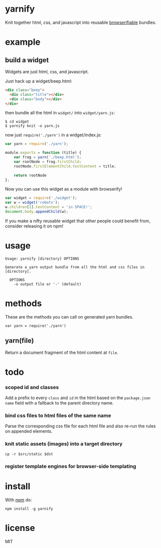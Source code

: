 yarnify
=======

Knit together html, css, and javascript into reusable
[browserifiable](https://github.com/substack/node-browserify)
bundles.

example
=======

build a widget
--------------

Widgets are just html, css, and javascript.

Just hack up a widget/beep.html:

``` html
<div class="beep">
  <div class="title"></div>
  <div class="body"></div>
</div>
```

then bundle all the html in `widget/` into `widget/yarn.js`:

```
$ cd widget
$ yarnify knit -o yarn.js
```

now just `require('./yarn')` in a widget/index.js:

``` js
var yarn = require('./yarn');

module.exports = function (title) {
    var frag = yarn('./beep.html');
    var rootNode = frag.firstChild;
    rootNode.firstElementChild.textContent = title;
    
    return rootNode
};
```

Now you can use this widget as a module with browserify!

``` js
var widget = require('./widget');
var w = widget('robots');
w.children[1].textContent = 'in SPACE!';
document.body.appendChild(w);
```

If you make a nifty reusable widget that other people could benefit from,
consider releasing it on npm!

usage
=====

```
Usage: yarnify [directory] OPTIONS

Generate a yarn output bundle from all the html and css files in [directory].

  OPTIONS
    -o output file or '-' (default)
```

methods
=======

These are the methods you can call on generated yarn bundles.

```
var yarn = require('./yarn')
```

yarn(file)
----------

Return a document fragment of the html content at `file`.

todo
====

### scoped id and classes

Add a prefix to every `class` and `id` in the html based on the `package.json`
`name` field with a fallback to the parent directory name.

### bind css files to html files of the same name

Parse the corresponding css file for each html file
and also re-run the rules on appended elements.

### knit static assets (images) into a target directory

`cp -r $src/static $dst`

### register template engines for browser-side templating

install
=======

With [npm](http://npmjs.org) do:

```
npm install -g yarnify
```

license
=======

MIT
